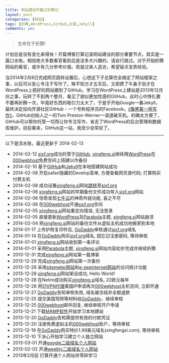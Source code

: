 ```yaml
---
title: 网站建设开篇之折腾记
layout: post
categories: [网站]
tags: [折腾,WordPress,GitHub,记录,Jekyll]
comments: yes
---
```



> 生命在于折腾!

计划总是没有变化来得快！开篇博客打算记录网站建设的部分重要节点，其实是一篇口水账。相信绝大多数看官看到后是没多大兴趣的，请自行跳过。对于开始折腾网站的看官，或许有几分参考价值。若是过来人造访，希望留点宝贵经验。

当2014年2月8日完成网页跳转设置后，心想这下子总算完全搞定了网站框架之事，以后可以安心专注于写作了。殊不知方才五天后，又把费了牛鼻子劲才在WordPress上搭好的网站挪到了GitHub。学习在WordPress上建站是2013年12月份之事，玩转了不到两个整月，看见了貌似更加性感的GitHub。此时心中挣扎要不要再折腾一次，毕竟好东西的吸引力太大了，于是乎开始Google一番Jekyll，最终决定投向开源社区GitHub - 一个号称程序员的Facebook。[《像黑客一样写作》](http://tom.preston-werner.com/2008/11/17/blogging-like-a-hacker.html)，GitHub创始人之一的Tom Preston-Werner一语道破天机。的确太方便了，GitHub可以帮你托管一切而让你专注写作，省去了WordPress的后台管理和数据库维护。目前看来，GitHub这一站，我至少会常驻了。

---

以下是流水账，最近更新于 2014-02-13
	
-	2014-02-12 [sixf.org](http://sixf.org)成功托管于[GitHub](http://www.github.com), [xingfeng.si](http://xingfeng.si)继续用[WordPress](http://www.wordpress.org)在[000webhost](http://www.000webhost.com/752844.html)免费空间上搭建以作备份
-	2014-02-10 基于[GitHub](http://www.github.com)和[Jekyll](https://github.com/mojombo/jekyll)在本地搭建网站成功
-	2014-02-08 开启safari隐藏的Develop菜单, 方便查看网页源代码; 打算购买付费主机
-	2014-02-08 成功设置[xingfeng.si](http://xingfeng.si)网站[跳转](http://support.netim.com/en/wiki/Use_the_web_forwarding_service)至[sixf.org](http://sixf.org)
-	2014-02-06 [xingfeng.si](http://xingfeng.si)网站的早期备份文件成功导入[sixf.org](http://sixf.org)网站
-	2014-02-06 惊奇发现[七牛云](https://portal.qiniu.com/signup?code=iv0wl84z6mq)的神奇外链功能, 喜之不尽
-	2014-02-06 在[000webhost](http://www.000webhost.com/752844.html)开通[sixf.org](http://sixf.org)空间
-	2014-02-05 [xingfeng.si](http://xingfeng.si)网站重定向错误, 无法登录
-	2014-02-05 直接更新[WordPress](http://www.wordpress.org)及[Parabola](http://www.cryoutcreations.eu)主题, [xingfeng.si](http://xingfeng.si)网站崩溃
-	2014-02-04 把[xingfeng.si](http://xingfeng.si)网站的备份文件从虚拟主机成功地搬家到本地
-	2014-01-17 上传护照复印件后, [GoDaddy](http://x.co/gobirder)审核通过[sixf.org](http://sixf.org)域名
-	2014-01-14 在[GoDaddy](http://x.co/gobirder)购买[sixf.org](http://sixf.org)域名, 因忘记注册密码, 等待审核
-	2014-01-01 [xingfeng.si](http://xingfeng.si)网站收到第一条评论
-	2014-01-01 采用[Parabola](http://www.cryoutcreations.eu)主题, [xingfeng.si](http://xingfeng.si)网站内容初步完成并继续折腾
-	2013-12-31 完成[xingfeng.si](http://xingfeng.si)网站第一篇博客
-	2013-12-29 完成[xingfeng.si](http://xingfeng.si)网站第一次备份
-	2013-12-28 采用[sitemeter网站](http://sitemeter.com)和[e-zeeinternet网站](http://e-zeeinternet.com)的访问统计功能
-	2013-12-28 [xingfeng.si](http://xingfeng.si)网站架设成功, Hello World!
-	2013-12-28 在Netim成功购买[xingfeng.si](http://xingfeng.si)域名, 22欧元每年
-	2013-12-28 用[51VPN代理](http://a.wy002.com/309788)美国IP申请再次[000webhost](http://www.000webhost.com/752844.html)主机空间, 立即开通
-	2013-12-27 [GoDaddy](http://x.co/gobirder)告知审核失败, 域名被冻结并全额退款
-	2013-12-25 提交美国驾照等材料给[GoDaddy](http://x.co/gobirder)，继续审核
-	2013-12-25 [000webhost](http://www.000webhost.com/752844.html)邮件回复, 继续审核开户申请
-	2013-12-21 下载[MAMP软件](http://www.mamp.info/en/index.html)开始学习本地建站
-	2013-12-20 [GoDaddy](http://x.co/gobirder)告知需提供有效的付款凭证
-	2013-12-20 注册免费虚拟主机[000webhost](http://www.000webhost.com/752844.html)账户，等待审核
-	2013-12-19 在[GoDaddy](http://x.co/gobirder)购买特价1.99美元域名(xingfengsi.com), 等待审核
-	2013-12-10 下决心开始学习建立个人独立网站
-	2013-03-01 开通[google二级域名个人网站](sites.google.com/site/xingfengsi)
-	2013-02-02 开通[weebly二级域名个人网站](xingfengsi.weebly.com)
-	2013年2月前 打算开通个人网站并零碎学习